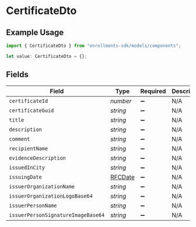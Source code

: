 # CertificateDto

## Example Usage

```typescript
import { CertificateDto } from "enrollments-sdk/models/components";

let value: CertificateDto = {};
```

## Fields

| Field                              | Type                               | Required                           | Description                        |
| ---------------------------------- | ---------------------------------- | ---------------------------------- | ---------------------------------- |
| `certificateId`                    | *number*                           | :heavy_minus_sign:                 | N/A                                |
| `certificateGuid`                  | *string*                           | :heavy_minus_sign:                 | N/A                                |
| `title`                            | *string*                           | :heavy_minus_sign:                 | N/A                                |
| `description`                      | *string*                           | :heavy_minus_sign:                 | N/A                                |
| `comment`                          | *string*                           | :heavy_minus_sign:                 | N/A                                |
| `recipientName`                    | *string*                           | :heavy_minus_sign:                 | N/A                                |
| `evidenceDescription`              | *string*                           | :heavy_minus_sign:                 | N/A                                |
| `issuedInCity`                     | *string*                           | :heavy_minus_sign:                 | N/A                                |
| `issuingDate`                      | [RFCDate](../../types/rfcdate.md)  | :heavy_minus_sign:                 | N/A                                |
| `issuerOrganizationName`           | *string*                           | :heavy_minus_sign:                 | N/A                                |
| `issuerOrganizationLogoBase64`     | *string*                           | :heavy_minus_sign:                 | N/A                                |
| `issuerPersonName`                 | *string*                           | :heavy_minus_sign:                 | N/A                                |
| `issuerPersonSignatureImageBase64` | *string*                           | :heavy_minus_sign:                 | N/A                                |